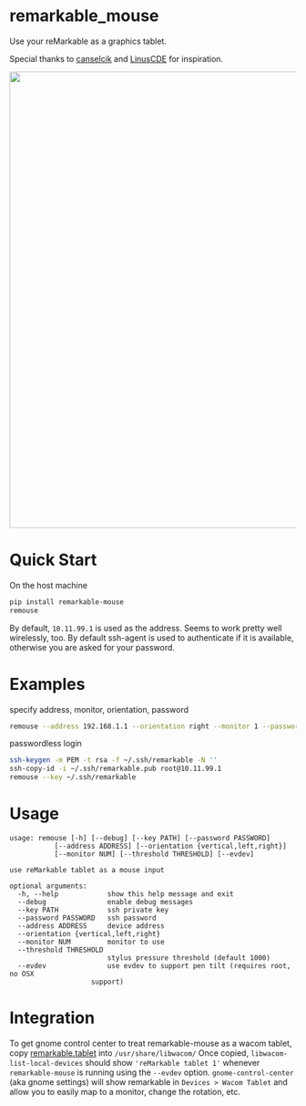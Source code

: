# remarkable_mouse

Use your reMarkable as a graphics tablet.

Special thanks to [canselcik](https://github.com/canselcik/libremarkable) and [LinusCDE](https://github.com/LinusCDE/rmWacomToMouse) for inspiration.

<img src="photo.gif" width=800>

# Quick Start

On the host machine

``` bash
pip install remarkable-mouse
remouse
```

By default, `10.11.99.1` is used as the address. Seems to work pretty well wirelessly, too. By default ssh-agent is used to authenticate if it is available, otherwise you are asked for your password.

# Examples

specify address, monitor, orientation, password

``` bash
remouse --address 192.168.1.1 --orientation right --monitor 1 --password foobar
```
passwordless login

``` bash
ssh-keygen -m PEM -t rsa -f ~/.ssh/remarkable -N ''
ssh-copy-id -i ~/.ssh/remarkable.pub root@10.11.99.1
remouse --key ~/.ssh/remarkable
```

# Usage

    usage: remouse [-h] [--debug] [--key PATH] [--password PASSWORD]
               [--address ADDRESS] [--orientation {vertical,left,right}]
               [--monitor NUM] [--threshold THRESHOLD] [--evdev]

    use reMarkable tablet as a mouse input

    optional arguments:
      -h, --help            show this help message and exit
      --debug               enable debug messages
      --key PATH            ssh private key
      --password PASSWORD   ssh password
      --address ADDRESS     device address
      --orientation {vertical,left,right}
      --monitor NUM         monitor to use
      --threshold THRESHOLD
                            stylus pressure threshold (default 1000)
      --evdev               use evdev to support pen tilt (requires root, no OSX
                        support)

# Integration

To get gnome control center to treat remarkable-mouse as a wacom tablet, copy [remarkable.tablet](./remarkable.tablet) into `/usr/share/libwacom/`
Once copied, `libwacom-list-local-devices` should show `'reMarkable tablet 1'` whenever `remarkable-mouse` is running using the `--evdev` option. `gnome-control-center` (aka gnome settings) will show remarkable in `Devices > Wacom Tablet` and allow you to easily map to a monitor, change the rotation, etc.
